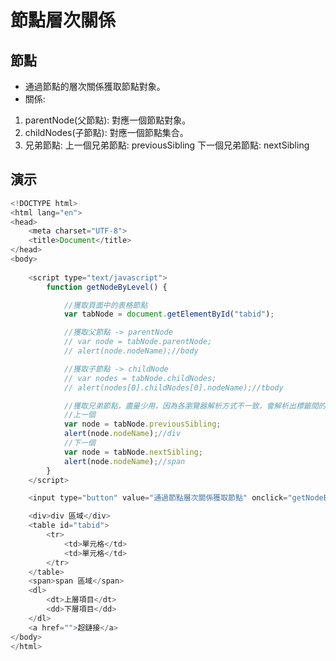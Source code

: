 # 節點層次關係

## 節點
- 通過節點的層次關係獲取節點對象。
- 關係:
1. parentNode(父節點): 對應一個節點對象。
2. childNodes(子節點): 對應一個節點集合。
3. 兄弟節點:
   上一個兄弟節點: previousSibling
   下一個兄弟節點: nextSibling

## 演示
```javascript
<!DOCTYPE html>
<html lang="en">
<head>
	<meta charset="UTF-8">
	<title>Document</title>
</head>
<body>	
	
	<script type="text/javascript">
		function getNodeByLevel() {

			//獲取頁面中的表格節點
			var tabNode = document.getElementById("tabid");

			//獲取父節點 -> parentNode
			// var node = tabNode.parentNode;
			// alert(node.nodeName);//body

			//獲取子節點 -> childNode
			// var nodes = tabNode.childNodes;
			// alert(nodes[0].childNodes[0].nodeName);//tbody

			//獲取兄弟節點，盡量少用，因為各瀏覽器解析方式不一致，會解析出標籤間的空白文本節點
			//上一個
			var node = tabNode.previousSibling;
			alert(node.nodeName);//div
			//下一個
			var node = tabNode.nextSibling;
			alert(node.nodeName);//span
		}
	</script>

	<input type="button" value="通過節點層次關係獲取節點" onclick="getNodeByLevel()">

	<div>div 區域</div>
	<table id="tabid">
		<tr>
			<td>單元格</td>
			<td>單元格</td>
		</tr>
	</table>
	<span>span 區域</span>
	<dl>
		<dt>上層項目</dt>
		<dd>下層項目</dd>
	</dl>
	<a href="">超鏈接</a>
</body>
</html>
```
